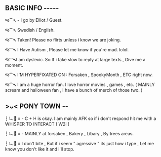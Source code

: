 ## BASIC INFO -----

જ⁀➴ - I go by Elliot / Guest.

જ⁀➴ Swedish / English.

જ⁀➴ Taken! Please no flirts unless i know we are joking.

જ⁀➴ I Have Autism , Please let me know if you're mad. lolol.

જ⁀➴I am dyslexic. So If i take slow to reply at large texts , Give me a moment.

જ⁀➴ I'M HYPERFIXATED ON : Forsaken , SpookyMonth , ETC right now.

જ⁀➴ I am a huge horror fan. I love horror movies , games , etc. ( MAINLY scream and halloween fan , I have a bunch of merch of those two. )

## >ᴗ< PONY TOWN --

┆ ⤿ 💌 ⌗ - C + H is okay. I am mainly AFK so if i don't respond hit me with a WHISPER TO INTERACT ( W2I ) 

┆ ⤿ 💌 ⌗ - MAINLY at forsaken , Bakery , Libary , By trees areas.

┆ ⤿ 💌 ⌗ I don't bite , But if i seem " agressive " its just how i type , Let me know you don't like it and i'll stop.

